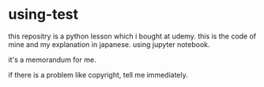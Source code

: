 # using-test

this repositry is a python lesson which i bought at udemy.
this is the code of mine and my explanation in japanese.
using jupyter notebook.

it's a memorandum for me.

if there is a problem like copyright, tell me immediately.


